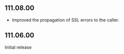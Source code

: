 ## 111.08.00

- Improved the propagation of SSL errors to the caller.

## 111.06.00

Initial release

